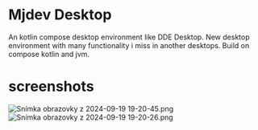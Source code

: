 # Mjdev Desktop

An kotlin compose desktop environment like DDE Desktop.
New desktop environment with many functionality i miss in another desktops.
Build on compose kotlin and jvm.

# screenshots

![Snímka obrazovky z 2024-09-19 19-20-45.png](screenshots/Sn%C3%ADmka%20obrazovky%20z%202024-09-19%2019-20-45.png)
![Snímka obrazovky z 2024-09-19 19-20-26.png](screenshots/Sn%C3%ADmka%20obrazovky%20z%202024-09-19%2019-20-26.png)